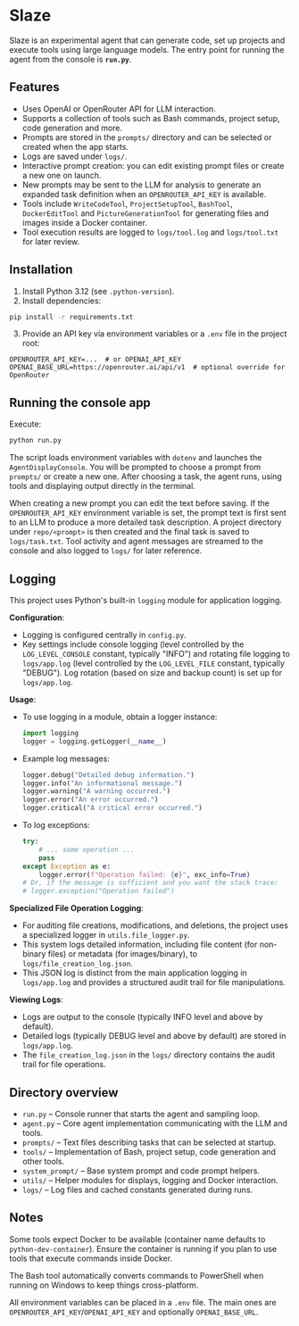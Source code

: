 # Slaze

Slaze is an experimental agent that can generate code, set up projects and execute tools using large language models. The entry point for running the agent from the console is **`run.py`**.

## Features

- Uses OpenAI or OpenRouter API for LLM interaction.
- Supports a collection of tools such as Bash commands, project setup, code generation and more.
- Prompts are stored in the `prompts/` directory and can be selected or created when the app starts.
- Logs are saved under `logs/`.
- Interactive prompt creation: you can edit existing prompt files or create a new one on launch.
- New prompts may be sent to the LLM for analysis to generate an expanded task definition when an
  `OPENROUTER_API_KEY` is available.
- Tools include `WriteCodeTool`, `ProjectSetupTool`, `BashTool`, `DockerEditTool` and
  `PictureGenerationTool` for generating files and images inside a Docker container.
- Tool execution results are logged to `logs/tool.log` and `logs/tool.txt` for later review.

## Installation

1. Install Python 3.12 (see `.python-version`).
2. Install dependencies:

```bash
pip install -r requirements.txt
```

3. Provide an API key via environment variables or a `.env` file in the project root:

```
OPENROUTER_API_KEY=...  # or OPENAI_API_KEY
OPENAI_BASE_URL=https://openrouter.ai/api/v1  # optional override for OpenRouter
```

## Running the console app

Execute:

```bash
python run.py
```

The script loads environment variables with `dotenv` and launches the `AgentDisplayConsole`. You will be prompted to choose a prompt from `prompts/` or create a new one. After choosing a task, the agent runs, using tools and displaying output directly in the terminal.

When creating a new prompt you can edit the text before saving. If the
`OPENROUTER_API_KEY` environment variable is set, the prompt text is first sent
to an LLM to produce a more detailed task description. A project directory under
`repo/<prompt>` is then created and the final task is saved to `logs/task.txt`.
Tool activity and agent messages are streamed to the console and also logged to
`logs/` for later reference.

## Logging

This project uses Python's built-in `logging` module for application logging.

**Configuration**:
*   Logging is configured centrally in `config.py`.
*   Key settings include console logging (level controlled by the `LOG_LEVEL_CONSOLE` constant, typically "INFO") and rotating file logging to `logs/app.log` (level controlled by the `LOG_LEVEL_FILE` constant, typically "DEBUG"). Log rotation (based on size and backup count) is set up for `logs/app.log`.

**Usage**:
*   To use logging in a module, obtain a logger instance:
    ```python
    import logging
    logger = logging.getLogger(__name__)
    ```
*   Example log messages:
    ```python
    logger.debug("Detailed debug information.")
    logger.info("An informational message.")
    logger.warning("A warning occurred.")
    logger.error("An error occurred.")
    logger.critical("A critical error occurred.")
    ```
*   To log exceptions:
    ```python
    try:
        # ... some operation ...
        pass
    except Exception as e:
        logger.error(f"Operation failed: {e}", exc_info=True)
    # Or, if the message is sufficient and you want the stack trace:
    # logger.exception("Operation failed")
    ```

**Specialized File Operation Logging**:
*   For auditing file creations, modifications, and deletions, the project uses a specialized logger in `utils.file_logger.py`.
*   This system logs detailed information, including file content (for non-binary files) or metadata (for images/binary), to `logs/file_creation_log.json`.
*   This JSON log is distinct from the main application logging in `logs/app.log` and provides a structured audit trail for file manipulations.

**Viewing Logs**:
*   Logs are output to the console (typically INFO level and above by default).
*   Detailed logs (typically DEBUG level and above by default) are stored in `logs/app.log`.
*   The `file_creation_log.json` in the `logs/` directory contains the audit trail for file operations.

## Directory overview

- `run.py` – Console runner that starts the agent and sampling loop.
- `agent.py` – Core agent implementation communicating with the LLM and tools.
- `prompts/` – Text files describing tasks that can be selected at startup.
- `tools/` – Implementation of Bash, project setup, code generation and other tools.
- `system_prompt/` – Base system prompt and code prompt helpers.
- `utils/` – Helper modules for displays, logging and Docker interaction.
- `logs/` – Log files and cached constants generated during runs.

## Notes

Some tools expect Docker to be available (container name defaults to
`python-dev-container`). Ensure the container is running if you plan to use tools
that execute commands inside Docker.

The Bash tool automatically converts commands to PowerShell when running on
Windows to keep things cross-platform.

All environment variables can be placed in a `.env` file. The main ones are
`OPENROUTER_API_KEY`/`OPENAI_API_KEY` and optionally `OPENAI_BASE_URL`.

